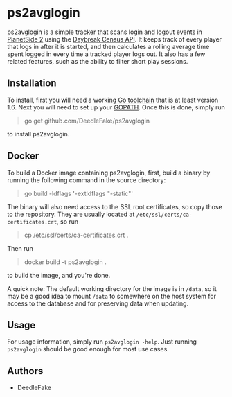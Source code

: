 ps2avglogin
===========

ps2avglogin is a simple tracker that scans login and logout events in [PlanetSide 2][ps2] using the [Daybreak Census API][census]. It keeps track of every player that logs in after it is started, and then calculates a rolling average time spent logged in every time a tracked player logs out. It also has a few related features, such as the ability to filter short play sessions.

Installation
------------

To install, first you will need a working [Go toolchain][go] that is at least version 1.6. Next you will need to set up your [GOPATH][gopath]. Once this is done, simply run

> go get github.com/DeedleFake/ps2avglogin

to install ps2avglogin.

Docker
------

To build a Docker image containing ps2avglogin, first, build a binary by running the following command in the source directory:

> go build -ldflags '-extldflags "-static"'

The binary will also need access to the SSL root certificates, so copy those to the repository. They are usually located at `/etc/ssl/certs/ca-certificates.crt`, so run

> cp /etc/ssl/certs/ca-certificates.crt .

Then run

> docker build -t ps2avglogin .

to build the image, and you're done.

A quick note: The default working directory for the image is in `/data`, so it may be a good idea to mount `/data` to somewhere on the host system for access to the database and for preserving data when updating.

Usage
-----

For usage information, simply run `ps2avglogin -help`. Just running `ps2avglogin` should be good enough for most use cases.

Authors
-------

* DeedleFake

[ps2]: http://www.planetside2.com
[census]: http://census.daybreakgames.com

[go]: https://www.golang.org
[gopath]: https://blog.golang.org/organizing-go-code
